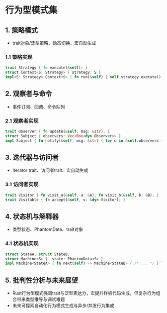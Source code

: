 # 行为型模式集

## 1. 策略模式

- trait对象/泛型策略、动态切换、宏自动生成

### 1.1 策略实现

```rust
trait Strategy { fn execute(&self); }
struct Context<S: Strategy> { strategy: S }
impl<S: Strategy> Context<S> { fn run(&self) { self.strategy.execute(); } }
```

## 2. 观察者与命令

- 事件订阅、回调、命令队列

### 2.1 观察者实现

```rust
trait Observer { fn update(&self, msg: &str); }
struct Subject { observers: Vec<Box<dyn Observer>> }
impl Subject { fn notify(&self, msg: &str) { for o in &self.observers { o.update(msg); } } }
```

## 3. 迭代器与访问者

- Iterator trait、访问者trait、宏自动生成

### 3.1 访问者实现

```rust
trait Visitor { fn visit_a(&self, a: &A); fn visit_b(&self, b: &B); }
trait Visitable { fn accept(&self, v: &dyn Visitor); }
```

## 4. 状态机与解释器

- 类型状态、PhantomData、trait对象

### 4.1 状态机实现

```rust
struct StateA; struct StateB;
struct Machine<S> { _state: PhantomData<S> }
impl Machine<StateA> { fn next(self) -> Machine<StateB> { /* ... */ } }
```

## 5. 批判性分析与未来展望

- Rust行为型模式强调trait与泛型表达力，宏提升样板代码生成，但复杂行为组合带来类型推导与调试难题
- 未来可探索自动化行为模式生成与异步/并发行为集成
